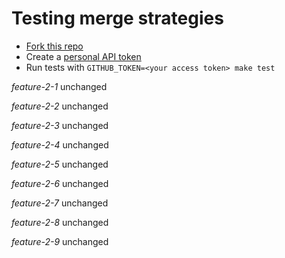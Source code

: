 # Testing merge strategies

- [Fork this repo](https://github.com/robyoung/test#fork-destination-box)
- Create a [personal API token](https://github.com/settings/tokens)
- Run tests with `GITHUB_TOKEN=<your access token> make test`

*feature-2-1* unchanged

*feature-2-2* unchanged

*feature-2-3* unchanged

*feature-2-4* unchanged

*feature-2-5* unchanged

*feature-2-6* unchanged

*feature-2-7* unchanged

*feature-2-8* unchanged

*feature-2-9* unchanged

